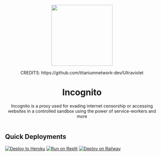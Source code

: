 <p align="center"><img src="https://raw.githubusercontent.com/Pxzlzz/Ultraviolet-Unblocker/main/github/incognito.png?_sm_au_=iVVTnPNjZMZfWVMPQ404vK77VjJt4" height="200">

<p align="center">CREDITS: https://github.com/titaniumnetwork-dev/Ultraviolet
</p>

<h1 align="center">Incognito</h1>

<p align="center">Incognito is a proxy used for evading internet censorship or accessing websites in a controlled sandbox using the power of service-workers and more<br><br></p>

## Quick Deployments
<a target="_blank" href="https://heroku.com/deploy/?template=https://github.com/predoxe/Incognito"><img alt="Deploy to Heroku" src="https://raw.githubusercontent.com/BinBashBanana/deploy-buttons/master/buttons/official/heroku.svg"></a>
[![Run on Replit](https://raw.githubusercontent.com/BinBashBanana/deploy-buttons/master/buttons/remade/replit.svg)](https://replit.com/github/Pxzlzz/Incognito)
[![Deploy on Railway](https://railway.app/button.svg)](https://railway.app/new/template/EM_nUB?referralCode=KQtcs4)
